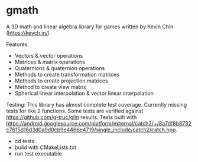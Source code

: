 # gmath

A 3D math and linear algebra library for games written by Kevin Chin (https://kevch.in/)

Features:
- Vectors & vector operations
- Matrices & matrix operations
- Quaternions & quaternion operations
- Methods to create transformation matrices
- Methods to create projection matrices
- Method to create view matrix
- Spherical linear interpolation & vector linear interpolation

Testing:
This library has almost complete test coverage. Currently missing tests for like 2 functions. Some tests are verified against https://github.com/g-truc/glm results. Tests built with https://android.googlesource.com/platform/external/catch2/+/8a7df8b8732c7615d16d3d0a9d0cb9e4466e4719/single_include/catch2/catch.hpp.
- cd tests
- build with CMakeLists.txt
- run test executable
